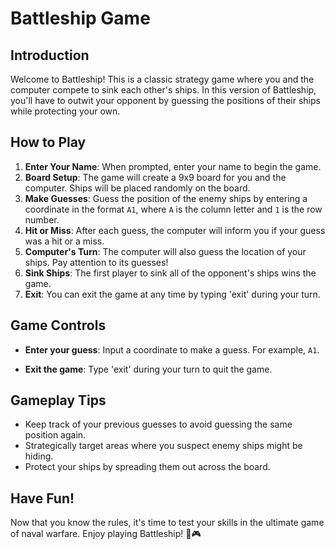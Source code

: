 # Battleship Game

## Introduction

Welcome to Battleship! This is a classic strategy game where you and the computer compete to sink each other's ships. In this version of Battleship, you'll have to outwit your opponent by guessing the positions of their ships while protecting your own.

## How to Play

1. **Enter Your Name**: When prompted, enter your name to begin the game.
2. **Board Setup**: The game will create a 9x9 board for you and the computer. Ships will be placed randomly on the board.
3. **Make Guesses**: Guess the position of the enemy ships by entering a coordinate in the format `A1`, where `A` is the column letter and `1` is the row number.
4. **Hit or Miss**: After each guess, the computer will inform you if your guess was a hit or a miss.
5. **Computer's Turn**: The computer will also guess the location of your ships. Pay attention to its guesses!
6. **Sink Ships**: The first player to sink all of the opponent's ships wins the game.
7. **Exit**: You can exit the game at any time by typing 'exit' during your turn.

## Game Controls

- **Enter your guess**: Input a coordinate to make a guess. For example, `A1`.

- **Exit the game**: Type 'exit' during your turn to quit the game.

## Gameplay Tips

- Keep track of your previous guesses to avoid guessing the same position again.
- Strategically target areas where you suspect enemy ships might be hiding.
- Protect your ships by spreading them out across the board.

## Have Fun!

Now that you know the rules, it's time to test your skills in the ultimate game of naval warfare. Enjoy playing Battleship! 🚢🎮
